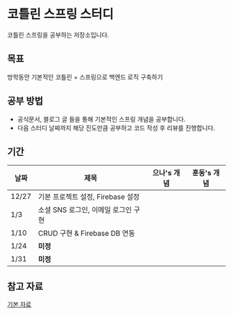 # 코틀린 스프링 스터디
코틀린 스프링을 공부하는 저장소입니다.

## 목표
방학동안 기본적인 코틀린 + 스프링으로 백엔드 로직 구축하기

## 공부 방법
- 공식문서, 블로그 글 들을 통해 기본적인 스프링 개념을 공부합니다.
- 다음 스터디 날짜까지 해당 진도만큼 공부하고 코드 작성 후 리뷰를 진행합니다.

## 기간
| 날짜 | 제목                                  | 으나's 개념 | 훈동's 개념 |
| ---- | ------------------------------------- | ---- | ---- |
| 12/27 | 기본 프로젝트 설정, Firebase 설정      |  | |
| 1/3 | 소셜 SNS 로그인, 이메일 로그인 구현       |  | |
| 1/10 | CRUD 구현 & Firebase DB 연동           |  | |
| 1/24 | <b>미정</b>                            |  | |
| 1/31 | <b>미정</b>                            |  | |

## 참고 자료
[기본 자료](https://velog.io/@s2moon98/%EC%BD%94%ED%8B%80%EB%A6%B0-%EC%8B%9C%EC%9E%91%ED%95%B4%EB%B3%B4%EA%B8%B0-%EB%B3%80%EC%88%98-%EC%84%A0%EC%96%B8%EB%B6%80%ED%84%B0-%ED%81%B4%EB%9E%98%EC%8A%A4%EA%B9%8C%EC%A7%80)
